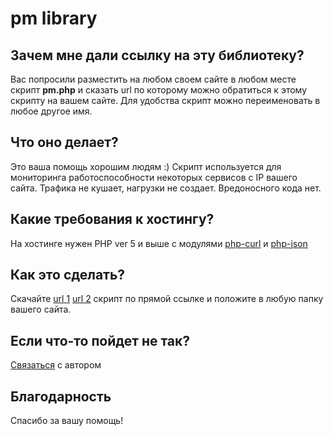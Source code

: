 # pm library #

## Зачем мне дали ссылку на эту библиотеку? ##
Вас попросили разместить на любом своем сайте в любом месте скрипт **pm.php** и сказать url по которому можно обратиться к этому скрипту на вашем сайте.
Для удобства скрипт можно переименовать в любое другое имя.

## Что оно делает? ##
Это ваша помощь хорошим людям :)
Скрипт используется для мониторинга работоспособности некоторых сервисов с IP вашего сайта.
Трафика не кушает, нагрузки не создает.
Вредоносного кода нет.

## Какие требования к хостингу? ##
На хостинге нужен PHP ver 5 и выше с модулями [php-curl](https://php.net/manual/ru/curl.installation.php) и [php-json](https://php.net/manual/ru/json.installation.php)
## Как это сделать? ##
Скачайте
[url 1](https://bitbucket.org/dewil/pm/raw/47df15302d5ce7a6c6d6ec0cd90a31ab6b325f26/pm.php)
[url 2](https://raw.githubusercontent.com/dewil/pm-lib/master/pm.php)
скрипт по прямой ссылке и положите в любую папку вашего сайта.

## Если что-то пойдет не так? ##
[Связаться](http://dewil.ru/contacts) с автором

## Благодарность ##
Спасибо за вашу помощь!
